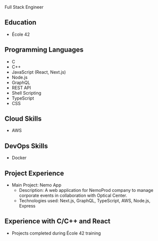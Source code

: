 Full Stack Engineer

## Education
- École 42

## Programming Languages
- C
- C++
- JavaScript (React, Next.js)
- Node.js
- GraphQL
- REST API
- Shell Scripting
- TypeScript
- CSS

## Cloud Skills
- AWS

## DevOps Skills
- Docker

## Project Experience
- Main Project: Nemo App
  - Description: A web application for NemoProd company to manage corporate events in collaboration with Optical Center.
  - Technologies used: Next.js, GraphQL, TypeScript, AWS, Node.js, Express

## Experience with C/C++ and React
- Projects completed during École 42 training
